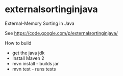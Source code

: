 externalsortinginjava
=====================

External-Memory Sorting in Java

See https://code.google.com/p/externalsortinginjava/

How to build

- get the java jdk 
- Install Maven 2
- mvn install - builds jar
- mvn test - runs tests
